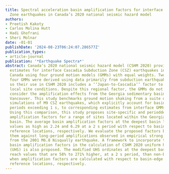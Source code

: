 ```yaml
---
title: Spectral acceleration basin amplification factors for interface Cascadia Subduction
  Zone earthquakes in Canada’s 2020 national seismic hazard model
authors:
- Preetish Kakoty
- Carlos Molina Hutt
- Hadi Ghofrani
- Sheri Molnar
date: -01-01
publishDate: '2024-08-23T06:24:07.286577Z'
publication_types:
- article-journal
publication: '*Earthquake Spectra*'
abstract: Canada’s 2020 national seismic hazard model (CSHM 2020) provides hazard
  estimates for interface Cascadia Subduction Zone (CSZ) earthquakes in southwestern
  Canada using four ground motion models (GMMs) with equal weights. Two out of the
  four GMMs were derived using data primarily from subduction earthquakes in Japan
  so their use in CSHM 2020 includes a ‘‘Japan-to-Cascadia’’ factor to account for
  local site conditions. Despite this regional factor, the GMMs do not explicitly
  consider the amplification effects from the Georgia sedimentary basin below Metro
  Vancouver. This study benchmarks ground motion shaking from a suite of 30 physicsbased
  simulations of M9 CSZ earthquakes, which explicitly account for basin effects for
  periods exceeding 1 s, to corresponding estimates from interface GMMs in CSHM 2020.
  Using this comparison, this study proposes site-specific and perioddependent basin
  amplification factors for a range of sites located within the Georgia sedimentary
  basin. The average basin amplification factors at the deepest basin location reach
  values as high as 2.24 and 6.29 at a 2 s period with respect to basin-edge and outside-basin
  reference locations, respectively. We evaluate the proposed factors by comparing
  them against long-period amplifications observed in empirical strong motion recordings
  from the 2001 M6.8 Nisqually earthquake. A framework to incorporate the proposed
  basin amplification factors in the calculation of CSHM 2020 uniform hazard spectra
  (UHS) is also proposed. The modified UHS ordinates at the deepest basin location
  reach values that are 58% to 271% higher, at a 2 s period, than non-basin UHS estimates
  when amplification factors are calculated with respect to basin-edge and outside-basin
  reference locations, respectively.
---
```

